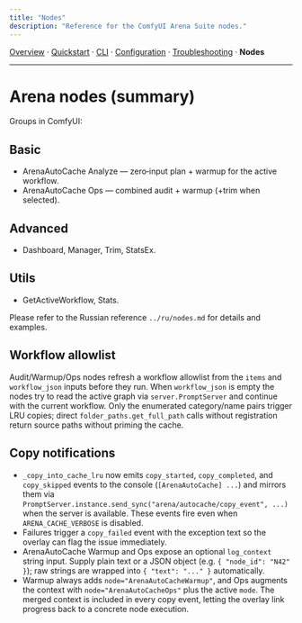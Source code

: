 ```yaml
---
title: "Nodes"
description: "Reference for the ComfyUI Arena Suite nodes."
---
```


[Overview](index.md) · [Quickstart](quickstart.md) · [CLI](cli.md) · [Configuration](config.md) · [Troubleshooting](troubleshooting.md) · **Nodes**

---

# Arena nodes (summary)

Groups in ComfyUI:

## Basic
- ArenaAutoCache Analyze — zero‑input plan + warmup for the active workflow.
- ArenaAutoCache Ops — combined audit + warmup (+trim when selected).

## Advanced
- Dashboard, Manager, Trim, StatsEx.

## Utils
- GetActiveWorkflow, Stats.

Please refer to the Russian reference `../ru/nodes.md` for details and examples.

## Workflow allowlist

Audit/Warmup/Ops nodes refresh a workflow allowlist from the `items` and `workflow_json` inputs before they run. When `workflow_json` is empty the nodes try to read the active graph via `server.PromptServer` and continue with the current workflow. Only the enumerated category/name pairs trigger LRU copies; direct `folder_paths.get_full_path` calls without registration return source paths without priming the cache.

## Copy notifications

- `_copy_into_cache_lru` now emits `copy_started`, `copy_completed`, and `copy_skipped` events to the console (`[ArenaAutoCache] ...`) and mirrors them via `PromptServer.instance.send_sync("arena/autocache/copy_event", ...)` when the server is available. These events fire even when `ARENA_CACHE_VERBOSE` is disabled.
- Failures trigger a `copy_failed` event with the exception text so the overlay can flag the issue immediately.
- ArenaAutoCache Warmup and Ops expose an optional `log_context` string input. Supply plain text or a JSON object (e.g. `{ "node_id": "N42" }`); raw strings are wrapped into `{ "text": "..." }` automatically.
- Warmup always adds `node="ArenaAutoCacheWarmup"`, and Ops augments the context with `node="ArenaAutoCacheOps"` plus the active `mode`. The merged context is included in every copy event, letting the overlay link progress back to a concrete node execution.

